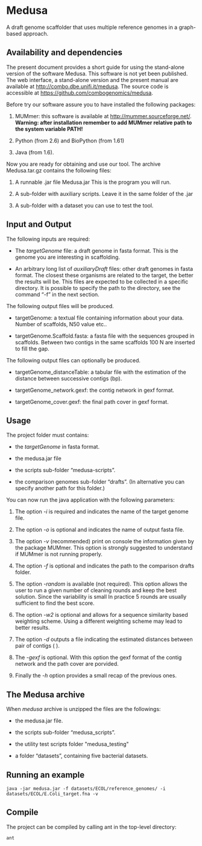 Medusa
======

A draft genome scaffolder that uses multiple reference genomes in a
graph-based approach.

Availability and dependencies
-----------------------------

The present document provides a short guide for using the stand-alone
version of the software Medusa. This software is not yet been published.
The web interface, a stand-alone version and the present manual are
available at <http://combo.dbe.unifi.it/medusa>. The source code is
accessible at <https://github.com/combogenomics/medusa>.

Before try our software assure you to have installed the following
packages:

1.  MUMmer: this software is available at
    <http://mummer.sourceforge.net/>. **Warning: after installation
    remember to add MUMmer relative path to the system variable PATH!**

2.  Python (from 2.6) and BioPython (from 1.61)

3.  Java (from 1.6).

Now you are ready for obtaining and use our tool. The archive Medusa.tar.gz
contains the following files:

1.  A runnable .jar file Medusa.jar This is the program you will run.

2.  A sub-folder with auxiliary scripts. Leave it in the same folder of
    the .jar

3.  A sub-folder with a dataset you can use to test the tool.

Input and Output
----------------

The following inputs are required:

-   The *targetGenome* file: a draft genome in fasta format. This is the
    genome you are interesting in scaffolding.

-   An arbitrary long list of *auxiliaryDraft* files: other draft
    genomes in fasta format. The closest these organisms are related to
    the target, the better the results will be. This files are expected
    to be collected in a specific directory. It is possible to specify
    the path to the directory, see the command “-f” in the next section.

The following output files will be produced.

-   targetGenome: a textual file containing information about
    your data. Number of scaffolds, N50 value etc..

-   targetGenome.Scaffold.fasta: a fasta file with the sequences grouped
    in scaffolds. Between two contigs in the same scaffolds 100 N are
    inserted to fill the gap.
    
The following output files can optionally be produced.

-   targetGenome_distanceTable: a tabular file with the estimation of the
	distance between successive contigs (bp).
	

-   targetGenome_network.gexf: the contig network in gexf format.

-   targetGenome_cover.gexf: the final path cover in gexf format.


Usage
-----

The project folder must contains:

-   the *targetGenome* in fasta format.

-   the medusa.jar file

-   the scripts sub-folder “medusa-scripts”.

-   the comparison genomes sub-folder “drafts”. (In alternative you can
    specify another path for this folder.)

You can now run the java application with the following parameters:

1.  The option *-i* is required and indicates the name of the target
    genome file.

2.  The option *-o* is optional and indicates the name of output fasta
    file.

3.  The option *-v* (recommended) print on console the information given
    by the package MUMmer. This option is strongly suggested to
    understand if MUMmer is not running properly.

4.  The option *-f* is optional and indicates the path to the comparison
    drafts folder.

5.  The option *-random* is available (not required). This option allows
    the user to run a given number of cleaning rounds and keep the best
    solution. Since the variability is small In practice 5 rounds are
    usually sufficient to find the best score.

6.  The option *-w2* is optional and allows for a sequence similarity
    based weighting scheme. Using a different weighting scheme may lead
    to better results.

7.  The option *-d* outputs a file indicating the estimated distances
    between pair of contigs (<contig A> <contig B> <estimated distance>).
	
8. The *-gexf* is optional. With this option the gexf format of the contig network and
	the path cover are porvided.

9.  Finally the *-h* option provides a small recap of the previous ones.

The Medusa archive
------------------

When *medusa* archive is unzipped the files are the followings:

-   the medusa.jar file.

-   the scripts sub-folder “medusa_scripts”.

-   the utility test scripts folder "medusa_testing"

-   a folder “datasets”, containing five bacterial datasets.

Running an example
-------------------

    java -jar medusa.jar -f datasets/ECOL/reference_genomes/ -i datasets/ECOL/E.Coli_target.fna -v

Compile
-------

The project can be compiled by calling ant in the top-level directory:

    ant
